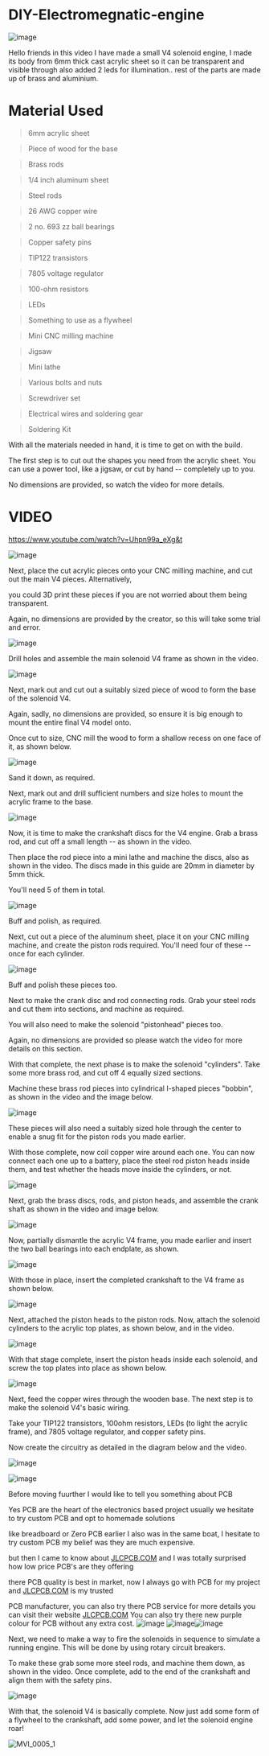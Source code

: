 # DIY-Electromegnatic-engine


![image](https://user-images.githubusercontent.com/19898602/135963348-64a635f6-800f-4e4e-9ccd-2fbc55fde78f.png)

Hello friends in this video I have made a small V4 solenoid engine, I made its body from 6mm thick cast acrylic sheet so it can be transparent and visible through also added 2 leds for illumination.. 
rest of the parts are made up of brass and aluminium.

# Material Used 


> 6mm acrylic sheet

> Piece of wood for the base


> Brass rods


> 1/4 inch aluminum sheet


> Steel rods


> 26 AWG copper wire


> 2 no. 693 zz ball bearings


> Copper safety pins


> TIP122 transistors


> 7805 voltage regulator


> 100-ohm resistors


> LEDs


> Something to use as a flywheel


> Mini CNC milling machine


> Jigsaw


> Mini lathe


> Various bolts and nuts


> Screwdriver set


> Electrical wires and soldering gear


> Soldering Kit

With all the materials needed in hand, it is time to get on with the build. 

The first step is to cut out the shapes you need from the acrylic sheet. You can use a power tool, like a jigsaw, or cut by hand -- completely up to you. 

No dimensions are provided, so watch the video for more details. 


# VIDEO

https://www.youtube.com/watch?v=Uhpn99a_eXg&t

![image](https://user-images.githubusercontent.com/19898602/135963654-8c2b8734-4c5c-4162-a9cc-70a8e89f54c1.png)


Next, place the cut acrylic pieces onto your CNC milling machine, and cut out the main V4 pieces. Alternatively, 

you could 3D print these pieces if you are not worried about them being transparent. 

Again, no dimensions are provided by the creator, so this will take some trial and error.

![image](https://user-images.githubusercontent.com/19898602/135963676-1a8fd224-aa2c-4783-92f4-379021679476.png)



Drill holes and assemble the main solenoid V4 frame as shown in the video. 

![image](https://user-images.githubusercontent.com/19898602/135963715-ba355bc4-a71b-4c28-bc76-8e88660064d4.png)


Next, mark out and cut out a suitably sized piece of wood to form the base of the solenoid V4. 

Again, sadly, no dimensions are provided, so ensure it is big enough to mount the entire final V4 model onto. 

Once cut to size, CNC mill the wood to form a shallow recess on one face of it, as shown below. 

![image](https://user-images.githubusercontent.com/19898602/135963743-1c8b1ce9-8c24-495c-aa4c-906eb3c20b51.png)


Sand it down, as required.

Next, mark out and drill sufficient numbers and size holes to mount the acrylic frame to the base. 

![image](https://user-images.githubusercontent.com/19898602/135963772-8f1578a9-b5c1-4f21-8f8c-04bebcc8811a.png)


Now, it is time to make the crankshaft discs for the V4 engine. Grab a brass rod, and cut off a small length --  as shown in the video.

Then place the rod piece into a mini lathe and machine the discs, also as shown in the video. The discs made in this guide are 20mm in diameter by 5mm thick. 

You'll need 5 of them in total. 

![image](https://user-images.githubusercontent.com/19898602/135963787-dbd4d6a9-620d-4a0d-b07d-6c388a26f3be.png)

Buff and polish, as required. 

Next, cut out a piece of the aluminum sheet, place it on your CNC milling machine, and create the piston rods required. 
You'll need four of these -- once for each cylinder. 


![image](https://user-images.githubusercontent.com/19898602/135963823-ec7ca41a-27cc-4246-a533-261139b7fc8e.png)


Buff and polish these pieces too. 

Next to make the crank disc and rod connecting rods. Grab your steel rods and cut them into sections, and machine as required. 

You will also need to make the solenoid "pistonhead" pieces too. 

Again, no dimensions are provided so please watch the video for more details on this section. 

With that complete, the next phase is to make the solenoid "cylinders". Take some more brass rod, and cut off 4 equally sized sections. 

Machine these brass rod pieces into cylindrical I-shaped pieces "bobbin", as shown in the video and the image below. 

![image](https://user-images.githubusercontent.com/19898602/135963855-72a7a84b-f49f-400f-bb71-0db32a1db1ed.png)

These pieces will also need a suitably sized hole through the center to enable a snug fit for the piston rods you made earlier. 

With those complete, now coil copper wire around each one. You can now connect each one up to a battery, place the steel rod piston heads inside them, and test whether the heads move inside the cylinders, or not. 

![image](https://user-images.githubusercontent.com/19898602/135963870-0e92e958-bbce-4cee-a891-3fdea4c832a5.png)


Next, grab the brass discs, rods, and piston heads, and assemble the crank shaft as shown in the video and image below. 

![image](https://user-images.githubusercontent.com/19898602/135963883-0dd056e5-c89e-42b6-9e30-6ac4d1affcaa.png)


Now, partially dismantle the acrylic V4 frame, you made earlier and insert the two ball bearings into each endplate, as shown. 

![image](https://user-images.githubusercontent.com/19898602/135963898-9fabaa4c-96f3-4774-a6ca-44f0db7ff4dc.png)


With those in place, insert the completed crankshaft to the V4 frame as shown below. 

![image](https://user-images.githubusercontent.com/19898602/135963918-dfa41d03-11cd-44ee-8cfe-ab4053753205.png)


Next, attached the piston heads to the piston rods. Now, attach the solenoid cylinders to the acrylic top plates, as shown below, and in the video. 

![image](https://user-images.githubusercontent.com/19898602/135963944-bbe30fcd-d1ac-4449-bf19-582250741a7a.png)


With that stage complete, insert the piston heads inside each solenoid, and screw the top plates into place as shown below. 

![image](https://user-images.githubusercontent.com/19898602/135963953-013b535e-425b-4ed0-a22f-4f5b3f3bce1f.png)


Next, feed the copper wires through the wooden base. The next step is to make the solenoid V4's basic wiring.

Take your TIP122 transistors, 100ohm resistors, LEDs (to light the acrylic frame), and 7805 voltage regulator, and copper safety pins. 

Now create the circuitry as detailed in the diagram below and the video. 

![image](https://user-images.githubusercontent.com/19898602/135963982-854e03f1-2209-405e-bcf4-3b4fc9720b8e.png)


![image](https://user-images.githubusercontent.com/19898602/135963991-ab069b54-8a5a-47bc-be6d-c78df3366dba.png)

Before moving fuurther I would like to tell you something about PCB

Yes PCB are the heart of the electronics based project usually we hesitate to try custom PCB and opt to homemade solutions

like breadboard or Zero PCB earlier I also was in the same boat, I hesitate to try custom PCB my belief was they are much expensive.

but then I came to know about [JLCPCB.COM](https://jlcpcb.com/IAT) and I was totally surprised how low price PCB's are they offering 

there PCB quality is best in market, now I always go with PCB for my project and [JLCPCB.COM](https://jlcpcb.com/IAT) is my trusted 

PCB manufacturer, you can also try there PCB service for more details you can visit their website [JLCPCB.COM](https://jlcpcb.com/IAT)
You can also try there new purple colour for PCB without any extra cost.
![image](https://user-images.githubusercontent.com/19898602/134336832-cb9953e9-02a6-4ff7-9d27-2caad10fe7c7.png)
![image](https://user-images.githubusercontent.com/19898602/130722577-c30b7b43-ea89-4847-9c6b-058f9fabeda3.png)![image](https://user-images.githubusercontent.com/19898602/130722585-b5268db1-5f17-428f-ba60-b823140f2a70.png)



Next, we need to make a way to fire the solenoids in sequence to simulate a running engine. This will be done by using rotary circuit breakers. 

To make these grab some more steel rods, and machine them down, as shown in the video. Once complete, add to the end of the crankshaft and align them with the safety pins. 

![image](https://user-images.githubusercontent.com/19898602/135964062-850bd88d-9df6-4985-9844-4cc73569f722.png)

With that, the solenoid V4 is basically complete. Now just add some form of a flywheel to the crankshaft, add some power, and let the solenoid engine roar!


![MVI_0005_1](https://user-images.githubusercontent.com/19898602/149893195-65316475-0e0f-4c13-85f4-c2d9a27eb7a5.gif)

